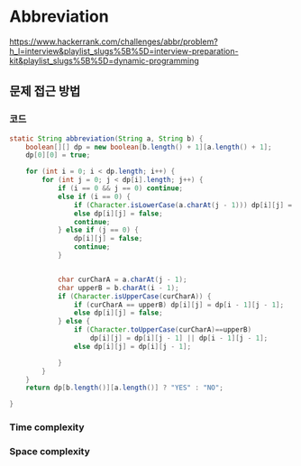 # Abbreviation
https://www.hackerrank.com/challenges/abbr/problem?h_l=interview&playlist_slugs%5B%5D=interview-preparation-kit&playlist_slugs%5B%5D=dynamic-programming

## 문제 접근 방법



### 코드
```java
static String abbreviation(String a, String b) {
    boolean[][] dp = new boolean[b.length() + 1][a.length() + 1];
    dp[0][0] = true;

    for (int i = 0; i < dp.length; i++) {
        for (int j = 0; j < dp[i].length; j++) {
            if (i == 0 && j == 0) continue;
            else if (i == 0) {
                if (Character.isLowerCase(a.charAt(j - 1))) dp[i][j] = dp[i][j - 1];
                else dp[i][j] = false;
                continue;
            } else if (j == 0) {
                dp[i][j] = false;
                continue;
            }


            char curCharA = a.charAt(j - 1);
            char upperB = b.charAt(i - 1);
            if (Character.isUpperCase(curCharA)) {
                if (curCharA == upperB) dp[i][j] = dp[i - 1][j - 1];
                else dp[i][j] = false;
            } else {
                if (Character.toUpperCase(curCharA)==upperB)
                    dp[i][j] = dp[i][j - 1] || dp[i - 1][j - 1];
                else dp[i][j] = dp[i][j - 1];

            }
        }
    }
    return dp[b.length()][a.length()] ? "YES" : "NO";

}
```
### Time complexity


### Space complexity
